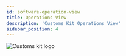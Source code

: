 ```yaml
---
id: software-operation-view
title: Operations View
description: 'Customs Kit Operations View'
sidebar_position: 4
---
```


![Customs kit logo](@site/static/img/kits/customs/customs-kit-logo.drawio.svg)

